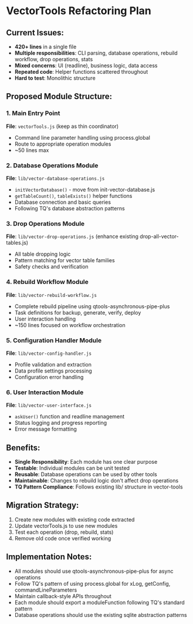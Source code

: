 # VectorTools Refactoring Plan

## Current Issues:
- **420+ lines** in a single file
- **Multiple responsibilities**: CLI parsing, database operations, rebuild workflow, drop operations, stats
- **Mixed concerns**: UI (readline), business logic, data access
- **Repeated code**: Helper functions scattered throughout
- **Hard to test**: Monolithic structure

## Proposed Module Structure:

### 1. **Main Entry Point** 
**File**: `vectorTools.js` (keep as thin coordinator)
- Command line parameter handling using process.global
- Route to appropriate operation modules
- ~50 lines max

### 2. **Database Operations Module**
**File**: `lib/vector-database-operations.js`
- `initVectorDatabase()` - move from init-vector-database.js
- `getTableCount()`, `tableExists()` helper functions
- Database connection and basic queries
- Following TQ's database abstraction patterns

### 3. **Drop Operations Module** 
**File**: `lib/vector-drop-operations.js` (enhance existing drop-all-vector-tables.js)
- All table dropping logic
- Pattern matching for vector table families
- Safety checks and verification

### 4. **Rebuild Workflow Module**
**File**: `lib/vector-rebuild-workflow.js`
- Complete rebuild pipeline using qtools-asynchronous-pipe-plus
- Task definitions for backup, generate, verify, deploy
- User interaction handling
- ~150 lines focused on workflow orchestration

### 5. **Configuration Handler Module**
**File**: `lib/vector-config-handler.js`
- Profile validation and extraction
- Data profile settings processing
- Configuration error handling

### 6. **User Interaction Module**
**File**: `lib/vector-user-interface.js`
- `askUser()` function and readline management
- Status logging and progress reporting
- Error message formatting

## Benefits:
- **Single Responsibility**: Each module has one clear purpose
- **Testable**: Individual modules can be unit tested
- **Reusable**: Database operations can be used by other tools
- **Maintainable**: Changes to rebuild logic don't affect drop operations
- **TQ Pattern Compliance**: Follows existing lib/ structure in vector-tools

## Migration Strategy:
1. Create new modules with existing code extracted
2. Update vectorTools.js to use new modules
3. Test each operation (drop, rebuild, stats) 
4. Remove old code once verified working

## Implementation Notes:
- All modules should use qtools-asynchronous-pipe-plus for async operations
- Follow TQ's pattern of using process.global for xLog, getConfig, commandLineParameters
- Maintain callback-style APIs throughout
- Each module should export a moduleFunction following TQ's standard pattern
- Database operations should use the existing sqlite abstraction patterns
